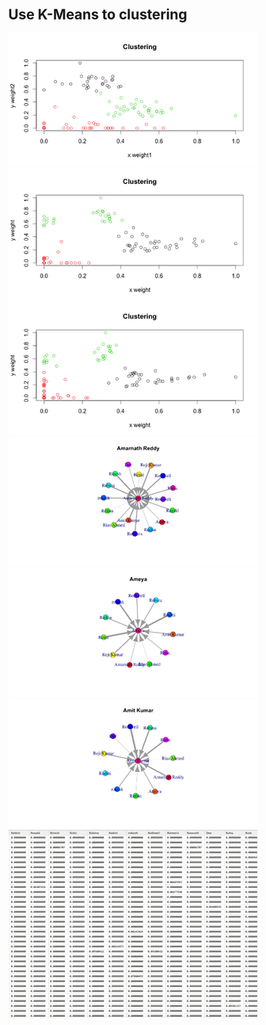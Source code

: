 # Use K-Means to clustering

<img alt="k means" src="/img/clustering2.png"/>

<img alt="k means" src="/img/clustering3.png"/>

<img alt="k means" src="/img/clustering5.png"/>

<img alt="k means" src="/img/clustering6.png"/>

<img alt="k means" src="/img/clustering7.png"/>

<img alt="k means" src="/img/clustering8.png"/>

<img alt="people-match01" src="/img/view_result.png"/>
